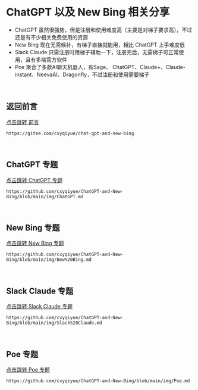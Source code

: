# ChatGPT 以及 New Bing 相关分享

* ChatGPT 虽然很强势，但是注册和使用难度高（主要是对梯子要求高），不过还是有不少相关免费使用的资源
* New Bing 现在无需候补，有梯子直接就能用，相比 ChatGPT 上手难度低
* Slack Claude 只需注册时用梯子辅助一下，注册完后，无需梯子可正常使用，且有多端官方软件
* Poe 聚合了多款AI聊天机器人，有Sage、 ChatGPT、Claude+、Claude-instant、NeevaAI、Dragonfly，不过注册和使用需要梯子

<br>

## 返回前言
[点击跳转 前言](https://gitee.com/cxyqiyue/chat-gpt-and-new-bing)

```
https://gitee.com/cxyqiyue/chat-gpt-and-new-bing
```

<br>

## ChatGPT 专题

[点击跳转 ChatGPT 专题](https://github.com/cxyqiyue/ChatGPT-and-New-Bing/blob/main/img/ChatGPT.md)

```
https://github.com/cxyqiyue/ChatGPT-and-New-Bing/blob/main/img/ChatGPT.md
```

<br>

## New Bing 专题

[点击跳转 New Bing 专题](https://github.com/cxyqiyue/ChatGPT-and-New-Bing/blob/main/img/New%20Bing.md)

```
https://github.com/cxyqiyue/ChatGPT-and-New-Bing/blob/main/img/New%20Bing.md
```

<br>

## Slack Claude 专题

[点击跳转 Slack Claude 专题](https://github.com/cxyqiyue/ChatGPT-and-New-Bing/blob/main/img/Slack%20Claude.md)

```
https://github.com/cxyqiyue/ChatGPT-and-New-Bing/blob/main/img/Slack%20Claude.md
```

<br>

## Poe 专题

[点击跳转 Poe 专题](https://github.com/cxyqiyue/ChatGPT-and-New-Bing/blob/main/img/Poe.md)

```
https://github.com/cxyqiyue/ChatGPT-and-New-Bing/blob/main/img/Poe.md
```

<br>
